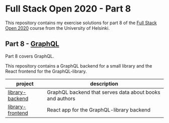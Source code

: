 # Full Stack Open 2020 - Part 8

This repository contains my exercise solutions for part 8 of the [Full Stack Open 2020](https://fullstackopen.com/en) course from the University of Helsinki.

## Part 8 - [GraphQL](https://fullstackopen.com/en/part8)
Part 8 covers  GraphQL.
	
This repository contains a GraphQL backend for a small library and the React frontend for the GraphQL-library.

| project | description |
| ------------- | ------------- |
| [library-backend](./library-backend) | GraphQL backend that serves data about books and authors|
| [library-frontend](./library-frontend) | React app for the GraphQL-library backend |